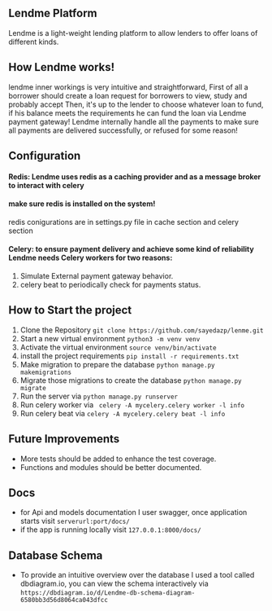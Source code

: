 ## Lendme Platform
Lendme is a light-weight lending platform to allow lenders to offer loans of different kinds.

## How Lendme works!

lendme inner workings is very intuitive and straightforward,
First of all a borrower should create a loan request for borrowers to view, study and probably accept
Then, it's up to the lender to choose whatever loan to fund, if his balance meets the requirements he can fund the loan via Lendme payment gateway!
Lendme internally handle all the payments to make sure all payments are delivered successfully, or refused for some reason! 

## Configuration

#### Redis: Lendme uses redis as a caching provider and as a message broker to interact with celery
#### make sure redis is installed on the system!
redis conigurations are in settings.py file in cache section and celery section

#### Celery: to ensure payment delivery and achieve some kind of reliability Lendme needs Celery workers for two reasons:
 1. Simulate External payment gateway behavior.
 2. celery beat to periodically check for payments status.
 


## How to Start the project
 1. Clone the Repository    `git clone https://github.com/sayedazp/lenme.git`
 2. Start a new virtual environment  `python3 -m venv venv`
 3. Activate the virtual environment `source venv/bin/activate` 
 4. install the project requirements `pip install -r requirements.txt`
 5. Make migration to prepare the database `python manage.py makemigrations`
 6. Migrate those migrations to create the database `python manage.py migrate`
 7. Run the server via `python manage.py runserver`
 8. Run celery worker via ` celery -A mycelery.celery worker -l info`
 9. Run celery beat via `celery -A mycelery.celery beat -l info`  

## Future Improvements

 - More tests should be added to enhance the test coverage.
 - Functions and modules should be better documented.


## Docs
 - for Api and models documentation I user swagger, once application starts visit `serverurl:port/docs/`
 - if the app is running locally visit `127.0.0.1:8000/docs/`

## Database Schema
 - To provide an intuitive overview over the database I used a tool called dbdiagram.io, you can view the schema interactively via `https://dbdiagram.io/d/Lendme-db-schema-diagram-6580bb3d56d8064ca043dfcc`

